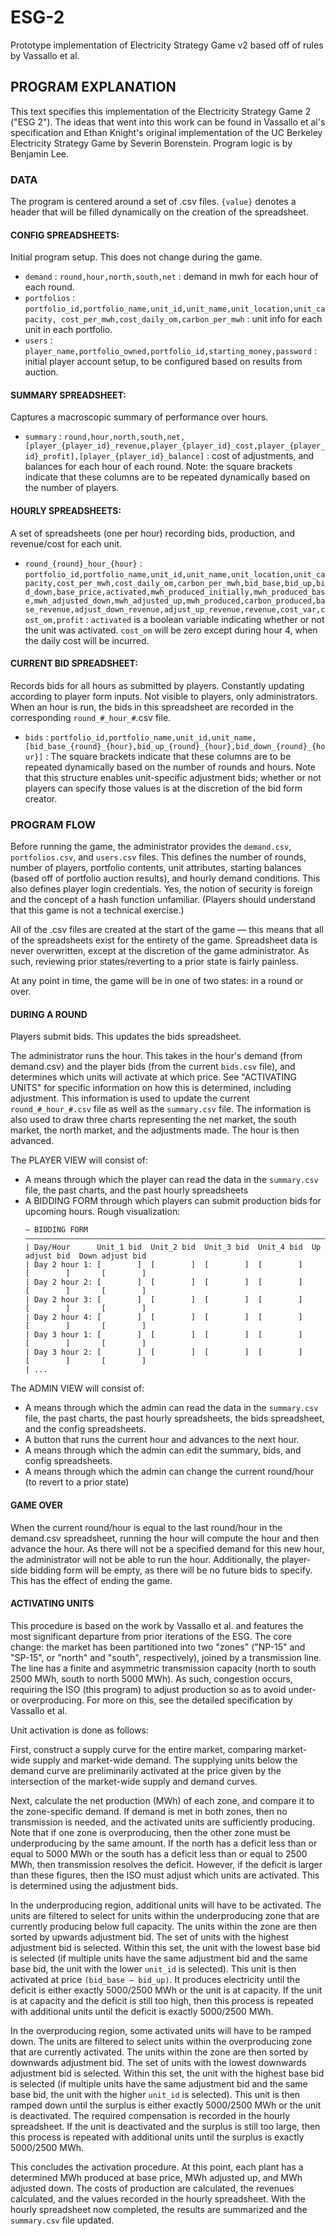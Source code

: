 # ESG-2
Prototype implementation of Electricity Strategy Game v2 based off of rules by Vassallo et al.


## PROGRAM EXPLANATION

This text specifies this implementation of the Electricity Strategy Game 2 ("ESG 2"). The ideas that went into this work can be found in Vassallo et al's specification and Ethan Knight's original implementation of the UC Berkeley Electricity Strategy Game by Severin Borenstein. Program logic is by Benjamin Lee. 

### DATA

The program is centered around a set of .csv files. `{value}` denotes a header that will be filled dynamically on the creation of the spreadsheet.

#### CONFIG SPREADSHEETS:
Initial program setup. This does not change during the game.
- `demand` : `round,hour,north,south,net` : demand in mwh for each hour of each round.
- `portfolios` : `portfolio_id,portfolio_name,unit_id,unit_name,unit_location,unit_capacity, cost_per_mwh,cost_daily_om,carbon_per_mwh` : unit info for each unit in each portfolio.
- `users` : `player_name,portfolio_owned,portfolio_id,starting_money,password` : initial player account setup, to be configured based on results from auction.

#### SUMMARY SPREADSHEET:

Captures a macroscopic summary of performance over hours.
- `summary` : `round,hour,north,south,net, [player_{player_id}_revenue,player_{player_id}_cost,player_{player_id}_profit],[player_{player_id}_balance]` : cost of adjustments, and balances for each hour of each round. Note: the square brackets indicate that these columns are to be repeated dynamically based on the number of players.

#### HOURLY SPREADSHEETS:

A set of spreadsheets (one per hour) recording bids, production, and revenue/cost for each unit. 
- `round_{round}_hour_{hour}` : `portfolio_id,portfolio_name,unit_id,unit_name,unit_location,unit_capacity,cost_per_mwh,cost_daily_om,carbon_per_mwh,bid_base,bid_up,bid_down,base_price,activated,mwh_produced_initially,mwh_produced_base,mwh_adjusted_down,mwh_adjusted_up,mwh_produced,carbon_produced,base_revenue,adjust_down_revenue,adjust_up_revenue,revenue,cost_var,cost_om,profit` : `activated` is a boolean variable indicating whether or not the unit was activated. `cost_om` will be zero except during hour 4, when the daily cost will be incurred. 

#### CURRENT BID SPREADSHEET:

Records bids for all hours as submitted by players. Constantly updating according to player form inputs. Not visible to players, only administrators. When an hour is run, the bids in this spreadsheet are recorded in the corresponding `round_#_hour_#`.csv file.

- `bids` : `portfolio_id,portfolio_name,unit_id,unit_name,[bid_base_{round}_{hour},bid_up_{round}_{hour},bid_down_{round}_{hour}]` : The square brackets indicate that these columns are to be repeated dynamically based on the number of rounds and hours. Note that this structure enables unit-specific adjustment bids; whether or not players can specify those values is at the discretion of the bid form creator. 

### PROGRAM FLOW

Before running the game, the administrator provides the `demand.csv`, `portfolios.csv`, and `users.csv` files. This defines the number of rounds, number of players, portfolio contents, unit attributes, starting balances (based off of portfolio auction results), and hourly demand conditions. This also defines player login credentials. Yes, the notion of security is foreign and the concept of a hash function unfamiliar. (Players should understand that this game is not a technical exercise.)

All of the .csv files are created at the start of the game — this means that all of the spreadsheets exist for the entirety of the game. Spreadsheet data is never overwritten, except at the discretion of the game administrator. As such, reviewing prior states/reverting to a prior state is fairly painless.

At any point in time, the game will be in one of two states: in a round or over. 

#### DURING A ROUND

Players submit bids. This updates the bids spreadsheet.

The administrator runs the hour. This takes in the hour's demand (from demand.csv) and the player bids (from the current `bids.csv` file), and determines which units will activate at which price. See "ACTIVATING UNITS" for specific information on how this is determined, including adjustment. This information is used to update the current `round_#_hour_#.csv` file as well as the `summary.csv` file. The information is also used to draw three charts representing the net market, the south market, the north market, and the adjustments made. The hour is then advanced.

The PLAYER VIEW will consist of:
- A means through which the player can read the data in the `summary.csv` file, the past charts, and the past hourly spreadsheets
- A BIDDING FORM through which players can submit production bids for upcoming hours. 
    Rough visualization:
    ```
    — BIDDING FORM ———————————————————————————————————————————————————————————————————————————————    
    | Day/Hour      Unit_1 bid  Unit_2 bid  Unit_3 bid  Unit_4 bid  Up adjust bid  Down adjust bid
    | Day 2 hour 1: [        ]  [        ]  [        ]  [        ]     [        ]       [        ]
    | Day 2 hour 2: [        ]  [        ]  [        ]  [        ]     [        ]       [        ]
    | Day 2 hour 3: [        ]  [        ]  [        ]  [        ]     [        ]       [        ]
    | Day 2 hour 4: [        ]  [        ]  [        ]  [        ]     [        ]       [        ]
    | Day 3 hour 1: [        ]  [        ]  [        ]  [        ]     [        ]       [        ]
    | Day 3 hour 2: [        ]  [        ]  [        ]  [        ]     [        ]       [        ]
    | ...
    ```

The ADMIN VIEW will consist of:
- A means through which the admin can read the data in the `summary.csv` file, the past charts, the past hourly spreadsheets, the bids spreadsheet, and the config spreadsheets.
- A button that runs the current hour and advances to the next hour.
- A means through which the admin can edit the summary, bids, and config spreadsheets.
- A means through which the admin can change the current round/hour (to revert to a prior state)

#### GAME OVER

When the current round/hour is equal to the last round/hour in the demand.csv spreadsheet, running the hour will compute the hour and then advance the hour. As there will not be a specified demand for this new hour, the administrator will not be able to run the hour. Additionally, the player-side bidding form will be empty, as there will be no future bids to specify. This has the effect of ending the game. 

#### ACTIVATING UNITS

This procedure is based on the work by Vassallo et al. and features the most significant departure from prior iterations of the ESG. The core change: the market has been partitioned into two "zones" ("NP-15" and "SP-15", or "north" and "south", respectively), joined by a transmission line. The line has a finite and asymmetric transmission capacity (north to south 2500 MWh, south to north 5000 MWh). As such, congestion occurs, requiring the ISO (this program) to adjust production so as to avoid under- or overproducing. For more on this, see the detailed specification by Vassallo et al.

Unit activation is done as follows:

First, construct a supply curve for the entire market, comparing market-wide supply and market-wide demand. The supplying units below the demand curve are preliminarily activated at the price given by the intersection of the market-wide supply and demand curves. 

Next, calculate the net production (MWh) of each zone, and compare it to the zone-specific demand. If demand is met in both zones, then no transmission is needed, and the activated units are sufficiently producing. Note that if one zone is overproducing, then the other zone must be underproducing by the same amount. If the north has a deficit less than or equal to 5000 MWh or the south has a deficit less than or equal to 2500 MWh, then transmission resolves the deficit. However, if the deficit is larger than these figures, then the ISO must adjust which units are activated. This is determined using the adjustment bids. 

In the underproducing region, additional units will have to be activated. The units are filtered to select for units within the underproducing zone that are currently producing below full capacity. The units within the zone are then sorted by upwards adjustment bid. The set of units with the highest adjustment bid is selected. Within this set, the unit with the lowest base bid is selected (if multiple units have the same adjustment bid and the same base bid, the unit with the lower `unit_id` is selected). This unit is then activated at price `(bid_base – bid_up)`. It produces electricity until the deficit is either exactly 5000/2500 MWh or the unit is at capacity. If the unit is at capacity and the deficit is still too high, then this process is repeated with additional units until the deficit is exactly 5000/2500 MWh.

In the overproducing region, some activated units will have to be ramped down. The units are filtered to select units within the overproducing zone that are currently activated. The units within the zone are then sorted by downwards adjustment bid. The set of units with the lowest downwards adjustment bid is selected. Within this set, the unit with the highest base bid is selected (if multiple units have the same adjustment bid and the same base bid, the unit with the higher `unit_id` is selected). This unit is then ramped down until the surplus is either exactly 5000/2500 MWh or the unit is deactivated. The required compensation is recorded in the hourly spreadsheet. If the unit is deactivated and the surplus is still too large, then this process is repeated with additional units until the surplus is exactly 5000/2500 MWh. 

This concludes the activation procedure. At this point, each plant has a determined MWh produced at base price, MWh adjusted up, and MWh adjusted down. The costs of production are calculated, the revenues calculated, and the values recorded in the hourly spreadsheet. With the hourly spreadsheet now completed, the results are summarized and the `summary.csv` file updated. 

